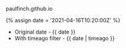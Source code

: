 ---
---

paulfinch.github.io

{% assign date = '2021-04-16T10:20:00Z' %}

- Original date - {{ date }}
- With timeago filter - {{ date | timeago }}
